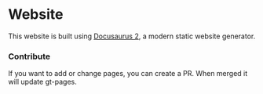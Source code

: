 # Website

This website is built using [Docusaurus 2](https://docusaurus.io/), a modern static website generator.

### Contribute

If you want to add or change pages, you can create a PR. When merged it will update gt-pages.